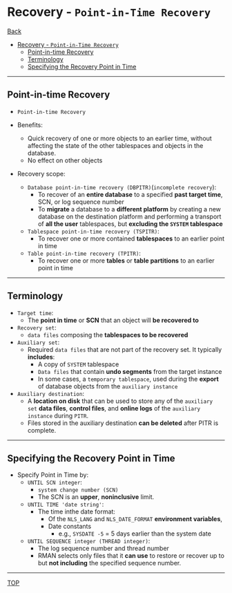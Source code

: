 # Recovery - `Point-in-Time Recovery`

[Back](../../index.md)

- [Recovery - `Point-in-Time Recovery`](#recovery---point-in-time-recovery)
  - [Point-in-time Recovery](#point-in-time-recovery)
  - [Terminology](#terminology)
  - [Specifying the Recovery Point in Time](#specifying-the-recovery-point-in-time)

---

## Point-in-time Recovery

- `Point-in-time Recovery`

- Benefits:

  - Quick recovery of one or more objects to an earlier time, without affecting the state of the other tablespaces and objects in the database.
  - No effect on other objects

- Recovery scope:

  - `Database point-in-time recovery (DBPITR)`(`incomplete recovery`):
    - To recover of an **entire database** to a specified **past target time**, SCN, or log sequence number
    - To **migrate** a database to a **different platform** by creating a new database on the destination platform and performing a transport of **all the user** tablespaces, but **excluding the `SYSTEM` tablespace**
  - `Tablespace point-in-time recovery (TSPITR)`:
    - To recover one or more contained **tablespaces** to an earlier point in time
  - `Table point-in-time recovery (TPITR)`:
    - To recover one or more **tables** or **table partitions** to an earlier point in time

---

## Terminology

- `Target time`:
  - The **point in time** or **SCN** that an object will **be recovered to**
- `Recovery set`:
  - `data files` composing the **tablespaces to be recovered**
- `Auxiliary set`:
  - Required `data files` that are not part of the recovery set. It typically **includes**:
    - A copy of `SYSTEM` tablespace
    - `Data files` that contain **undo segments** from the target instance
    - In some cases, a `temporary tablespace`, used during the **export** of database objects from the `auxiliary instance`
- `Auxiliary destination`:
  - A **location on disk** that can be used to store any of the `auxiliary set` **data files**, **control files**, and **online logs** of the `auxiliary instance` during `PITR`.
  - Files stored in the auxiliary destination **can be deleted** after PITR is complete.

---

## Specifying the Recovery Point in Time

- Specify Point in Time by:
  - `UNTIL SCN integer`:
    - `system change number (SCN)`
    - The SCN is an **upper**, **noninclusive** limit.
  - `UNTIL TIME 'date string'`:
    - The time inthe date format:
      - Of the `NLS_LANG` and `NLS_DATE_FORMAT` **environment variables**,
      - Date constants
        - e.g., `SYSDATE -5` = 5 days earlier than the system date
  - `UNTIL SEQUENCE integer (THREAD integer)`:
    - The log sequence number and thread number
    - RMAN selects only files that it **can use** to restore or recover up to but **not including** the specified sequence number.

---

[TOP](#recovery---point-in-time-recovery)
